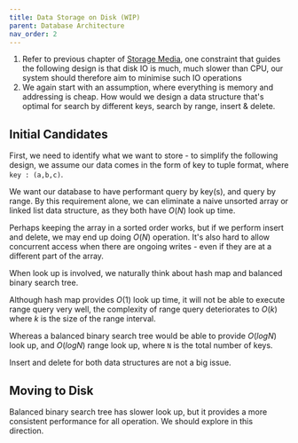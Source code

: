 ```yaml
---
title: Data Storage on Disk (WIP)
parent: Database Architecture
nav_order: 2
---
```

1. Refer to previous chapter of [Storage Media](https://isbobby.github.io/5-databases/5-1-architecture/1-physical-storage-media.html), one constraint that guides the following design is that disk IO is much, much slower than CPU, our system should therefore aim to minimise such IO operations
2. We again start with an assumption, where everything is memory and addressing is cheap. How would we design a data structure that's optimal for search by different keys, search by range, insert & delete.

## Initial Candidates
First, we need to identify what we want to store - to simplify the following design, we assume our data comes in the form of key to tuple format, where `key : (a,b,c)`.

We want our database to have performant query by key(s), and query by range. By this requirement alone, we can eliminate a naive unsorted array or linked list data structure, as they both have $O(N)$ look up time.

Perhaps keeping the array in a sorted order works, but if we perform insert and delete, we may end up doing $O(N)$ operation. It's also hard to allow concurrent access when there are ongoing writes - even if they are at a different part of the array.

When look up is involved, we naturally think about hash map and balanced binary search tree.

Although hash map provides $O(1)$ look up time, it will not be able to execute range query very well, the complexity of range query deteriorates to $O(k)$ where $k$ is the size of the range interval.

Whereas a balanced binary search tree would be able to provide $O(logN)$ look up, and $O(logN)$ range look up, where `N` is the total number of keys.

Insert and delete for both data structures are not a big issue.
## Moving to Disk
Balanced binary search tree has slower look up, but it provides a more consistent performance for all operation. We should explore in this direction.

